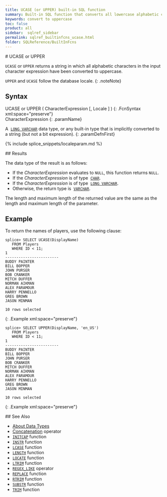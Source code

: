 ```yaml
---
title: UCASE (or UPPER) built-in SQL function
summary: Built-in SQL function that converts all lowercase alphabetic characters in an expression into uppercase.
keywords: convert to uppercase
toc: false
product: all
sidebar:  sqlref_sidebar
permalink: sqlref_builtinfcns_ucase.html
folder: SQLReference/BuiltInFcns
---
```

<section>
<div class="TopicContent" data-swiftype-index="true" markdown="1">
# UCASE or UPPER

`UCASE` or `UPPER` returns a string in which all alphabetic characters
in the input character expression have been converted to uppercase.

`UPPER` and `UCASE` follow the database locale.
{: .noteNote}

## Syntax

<div class="fcnWrapperWide" markdown="1">
    UCASE or UPPER ( CharacterExpression [, Locale ] )
{: .FcnSyntax xml:space="preserve"}

</div>
<div class="paramList" markdown="1">
CharacterExpression
{: .paramName}

A &nbsp;[`LONG VARCHAR`](sqlref_datatypes_longvarchar.html) data type, or any
built-in type that is implicitly converted to a string (but not a bit
expression).
{: .paramDefnFirst}

{% include splice_snippets/localeparam.md %}

</div>
## Results

The data type of the result is as follows:

* If the *CharacterExpression* evaluates to `NULL`, this function
  returns `NULL`.
* If the *CharacterExpression* is of type
 &nbsp;[`CHAR`](sqlref_builtinfcns_char.html).
* If the *CharacterExpression* is of type
 &nbsp;[`LONG VARCHAR`](sqlref_datatypes_longvarchar.html).
* Otherwise, the return type is
 &nbsp;[`VARCHAR`](sqlref_datatypes_varchar.html).

The length and maximum length of the returned value are the same as the
length and maximum length of the parameter.

## Example

To return the names of players, use the following clause:

<div class="preWrapper" markdown="1">

    splice> SELECT UCASE(DisplayName)
       FROM Players
       WHERE ID < 11;
    1
    ------------------------
    BUDDY PAINTER
    BILL BOPPER
    JOHN PURSER
    BOB CRANKER 
    MITCH DUFFER 
    NORMAN AIKMAN 
    ALEX PARAMOUR 
    HARRY PENNELLO
    GREG BROWN
    JASON MINMAN

    10 rows selected
{: .Example xml:space="preserve"}

</div>

<div class="preWrapper" markdown="1">

    splice> SELECT UPPER(DisplayName, 'en_US')
       FROM Players
       WHERE ID < 11;
    1
    ------------------------
    BUDDY PAINTER
    BILL BOPPER
    JOHN PURSER
    BOB CRANKER 
    MITCH DUFFER 
    NORMAN AIKMAN 
    ALEX PARAMOUR 
    HARRY PENNELLO
    GREG BROWN
    JASON MINMAN

    10 rows selected
{: .Example xml:space="preserve"}

</div>
## See Also

* [About Data Types](sqlref_datatypes_numerictypes.html)
* [Concatenation](sqlref_builtinfcns_concat.html) operator
* [`INITCAP`](sqlref_builtinfcns_initcap.html) function
* [`INSTR`](sqlref_builtinfcns_instr.html) function
* [`LCASE`](sqlref_builtinfcns_lcase.html) function
* [`LENGTH`](sqlref_builtinfcns_length.html) function
* [`LOCATE`](sqlref_builtinfcns_locate.html) function
* [`LTRIM`](sqlref_builtinfcns_ltrim.html) function
* [`REGEX_LIKE`](sqlref_builtinfcns_regexplike.html) operator
* [`REPLACE`](sqlref_builtinfcns_replace.html) function
* [`RTRIM`](sqlref_builtinfcns_rtrim.html) function
* [`SUBSTR`](sqlref_builtinfcns_substr.html) function
* [`TRIM`](sqlref_builtinfcns_trim.html) function

</div>
</section>
